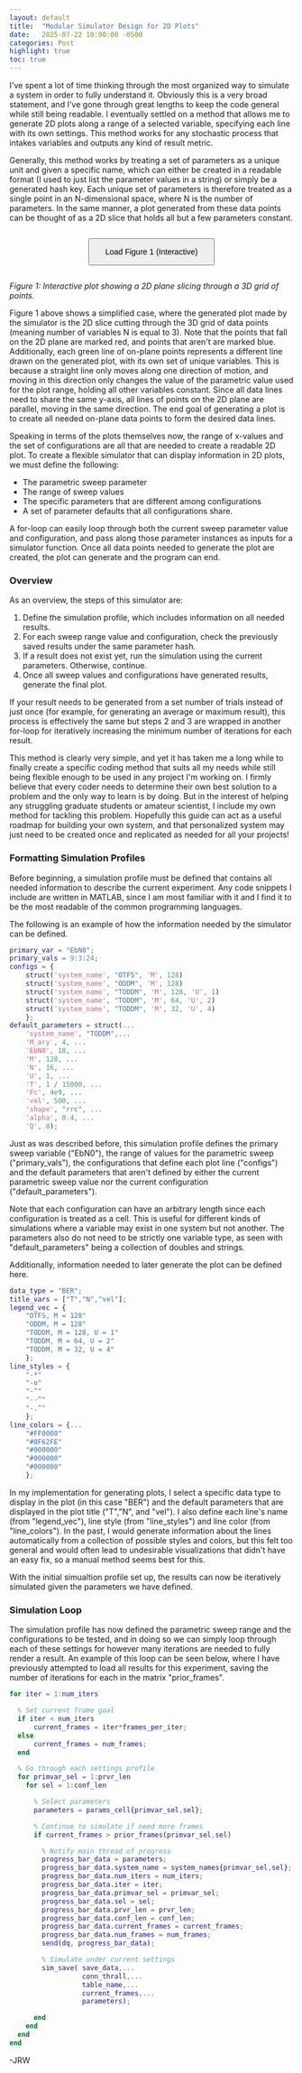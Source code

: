```yaml
---
layout: default
title:  "Modular Simulator Design for 2D Plots"
date:   2025-07-22 10:00:00 -0500
categories: Post
highlight: true
toc: true
---
```


I've spent a lot of time thinking through the most organized way to simulate a system in order to fully understand it. Obviously this is a very broad statement, and I've gone through great lengths to keep the code general while still being readable. I eventually settled on a method that allows me to generate 2D plots along a range of a selected variable, specifying each line with its own settings. This method works for any stochastic process that intakes variables and outputs any kind of result metric.

Generally, this method works by treating a set of parameters as a unique unit and given a specific name, which can either be created in a readable format (I used to just list the parameter values in a string) or simply be a generated hash key. Each unique set of parameters is therefore treated as a single point in an N-dimensional space, where N is the number of parameters. In the same manner, a plot generated from these data points can be thought of as a 2D slice that holds all but a few parameters constant.

<div id="plot-container" style="position: relative; width: 100%; margin: 2em 0; text-align: center;">
  <button onclick="load3DPlot(this)" style="padding: 1em 2em; font-size: 1em;">Load Figure 1 (Interactive)</button>
</div>

<script>
  function load3DPlot(button) {
    const container = button.parentElement;

    container.innerHTML = `
      <div style="position: relative; width: 100%;">
        <iframe 
          src="/assets/3d_plane_plot.html" 
          style="
            width: 100%;
            height: auto;
            aspect-ratio: 4 / 3;
            border: none;
            display: block;
          "
          loading="lazy"
        ></iframe>

        <button onclick="unload3DPlot()" 
                style="
                  position: absolute;
                  bottom: 10px;
                  right: 10px;
                  padding: 0.5em 1.5em;
                  font-size: 0.9em;
                  background-color: #f0f0f0;
                  border: 1px solid #ccc;
                  border-radius: 4px;
                  cursor: pointer;
                ">
          Unload Plot
        </button>
      </div>
    `;
  }

  function unload3DPlot() {
    const container = document.getElementById("plot-container");
    container.innerHTML = `
      <button onclick="load3DPlot(this)" style="padding: 1em 2em; font-size: 1em;">Load Interactive Plot</button>
    `;
  }
</script>

<p style="font-style: italic; margin-top: 0.5em;">
  Figure 1: Interactive plot showing a 2D plane slicing through a 3D grid of points.
</p>

Figure 1 above shows a simplified case, where the generated plot made by the simulator is the 2D slice cutting through the 3D grid of data points (meaning number of variables N is equal to 3). Note that the points that fall on the 2D plane are marked red, and points that aren't are marked blue. Additionally, each green line of on-plane points represents a different line drawn on the generated plot, with its own set of unique variables. This is because a straight line only moves along one direction of motion, and moving in this direction only changes the value of the parametric value used for the plot range, holding all other variables constant. Since all data lines need to share the same y-axis, all lines of points on the 2D plane are parallel, moving in the same direction. The end goal of generating a plot is to create all needed on-plane data points to form the desired data lines. 

Speaking in terms of the plots themselves now, the range of x-values and the set of configurations are all that are needed to create a readable 2D plot. To create a flexible simulator that can display information in 2D plots, we must define the following:

- The parametric sweep parameter
- The range of sweep values
- The specific parameters that are different among configurations
- A set of parameter defaults that all configurations share.

A for-loop can easily loop through both the current sweep parameter value and configuration, and pass along those parameter instances as inputs for a simulator function. Once all data points needed to generate the plot are created, the plot can generate and the program can end.

### Overview

As an overview, the steps of this simulator are:
1. Define the simulation profile, which includes information on all needed results.
2. For each sweep range value and configuration, check the previously saved results under the same parameter hash.
3. If a result does not exist yet, run the simulation using the current parameters. Otherwise, continue.
4. Once all sweep values and configurations have generated results, generate the final plot.

If your result needs to be generated from a set number of trials instead of just once (for example, for generating an average or maximum result), this process is effectively the same but steps 2 and 3 are wrapped in another for-loop for iteratively increasing the minimum number of iterations for each result.

This method is clearly very simple, and yet it has taken me a long while to finally create a specific coding method that suits all my needs while still being flexible enough to be used in any project I'm working on. I firmly believe that every coder needs to determine their own best solution to a problem and the only way to learn is by doing. But in the interest of helping any struggling graduate students or amateur scientist, I include my own method for tackling this problem. Hopefully this guide can act as a useful roadmap for building your own system, and that personalized system may just need to be created once and replicated as needed for all your projects!

### Formatting Simulation Profiles

Before beginning, a simulation profile must be defined that contains all needed information to describe the current experiment. Any code snippets I include are written in MATLAB, since I am most familiar with it and I find it to be the most readable of the common programming languages.

The following is an example of how the information needed by the simulator can be defined.

```matlab
primary_var = "EbN0";
primary_vals = 9:3:24;
configs = {
    struct('system_name', "OTFS", 'M', 128)
    struct('system_name', "ODDM", 'M', 128)
    struct('system_name', "TODDM", 'M', 128, 'U', 1)
    struct('system_name', "TODDM", 'M', 64, 'U', 2)
    struct('system_name', "TODDM", 'M', 32, 'U', 4)
    };
default_parameters = struct(...
    'system_name', "TODDM",...
    'M_ary', 4, ...
    'EbN0', 18, ...
    'M', 128, ...
    'N', 16, ...
    'U', 1, ...
    'T', 1 / 15000, ...
    'Fc', 4e9, ...
    'vel', 500, ...
    'shape', "rrc", ...
    'alpha', 0.4, ...
    'Q', 8);
```

Just as was described before, this simulation profile defines the primary sweep variable ("EbN0"), the range of values for the parametric sweep ("primary_vals"), the configurations that define each plot line ("configs") and the default parameters that aren't defined by either the current parametric sweep value nor the current configuration ("default_parameters").

Note that each configuration can have an arbitrary length since each configuration is treated as a cell. This is useful for different kinds of simulations where a variable may exist in one system but not another. The parameters also do not need to be strictly one variable type, as seen with "default_parameters" being a collection of doubles and strings. 

Additionally, information needed to later generate the plot can be defined here.

```matlab
data_type = "BER";
title_vars = ["T","N","vel"];
legend_vec = {
    "OTFS, M = 128"
    "ODDM, M = 128"
    "TODDM, M = 128, U = 1"
    "TODDM, M = 64, U = 2"
    "TODDM, M = 32, U = 4"
    };
line_styles = {
    "-*"
    "-o"
    "-^"
    "--^"
    "-.^"
    };
line_colors = {...
    "#FF0000"
    "#0F62FE"
    "#000000"
    "#000000"
    "#000000"
    };
```

In my implementation for generating plots, I select a specific data type to display in the plot (in this case "BER") and the default parameters that are displayed in the plot title ("T","N", and "vel"). I also define each line's name (from "legend_vec"), line style (from "line_styles") and line color (from "line_colors"). In the past, I would generate information about the lines automatically from a collection of possible styles and colors, but this felt too general and would often lead to undesirable visualizations that didn't have an easy fix, so a manual method seems best for this.

With the initial simualtion profile set up, the results can now be iteratively simulated given the parameters we have defined.

### Simulation Loop

The simulation profile has now defined the parametric sweep range and the configurations to be tested, and in doing so we can simply loop through each of these settings for however many iterations are needed to fully render a result. An example of this loop can be seen below, where I have previously attempted to load all results for this experiment, saving the number of iterations for each in the matrix "prior_frames".

```matlab
for iter = 1:num_iters

  % Set current frame goal
  if iter < num_iters
      current_frames = iter*frames_per_iter;
  else
      current_frames = num_frames;
  end

  % Go through each settings profile
  for primvar_sel = 1:prvr_len
    for sel = 1:conf_len

      % Select parameters
      parameters = params_cell{primvar_sel,sel};

      % Continue to simulate if need more frames
      if current_frames > prior_frames(primvar_sel,sel)

        % Notify main thread of progress
        progress_bar_data = parameters;
        progress_bar_data.system_name = system_names{primvar_sel,sel};
        progress_bar_data.num_iters = num_iters;
        progress_bar_data.iter = iter;
        progress_bar_data.primvar_sel = primvar_sel;
        progress_bar_data.sel = sel;
        progress_bar_data.prvr_len = prvr_len;
        progress_bar_data.conf_len = conf_len;
        progress_bar_data.current_frames = current_frames;
        progress_bar_data.num_frames = num_frames;
        send(dq, progress_bar_data);

        % Simulate under current settings
        sim_save( save_data,...
                  conn_thrall,...
                  table_name,...
                  current_frames,...
                  parameters);

      end
    end
  end
end
```

-JRW